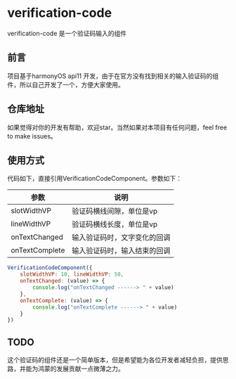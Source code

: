 # verification-code

verification-code 是一个验证码输入的组件

## 前言
项目基于harmonyOS api11 开发，由于在官方没有找到相关的输入验证码的组件，所以自己开发了一个，方便大家使用。

## 仓库地址

如果觉得对你的开发有帮助，欢迎star。当然如果对本项目有任何问题，feel free to make issues。

## 使用方式

代码如下，直接引用VerificationCodeComponent。参数如下：

| 参数        | 说明             |
|-----------|----------------|
| slotWidthVP    | 验证码横线间隙，单位是vp  |
| lineWidthVP | 验证码横线长度，单位是vp  |
| onTextChanged | 输入验证码时，文字变化的回调 |
| onTextComplete | 输入验证码时，输入结束的回调 |

```javascript
VerificationCodeComponent({
    slotWidthVP: 10, lineWidthVP: 50,
    onTextChanged: (value) => {
        console.log("onTextChanged ------> " + value)
    },
    onTextComplete: (value) => {
        console.log("onTextComplete ------> " + value)
    }
}) 
```

## TODO

这个验证码的组件还是一个简单版本，但是希望能为各位开发者减轻负担，提供思路，并能为鸿蒙的发展贡献一点微薄之力。

